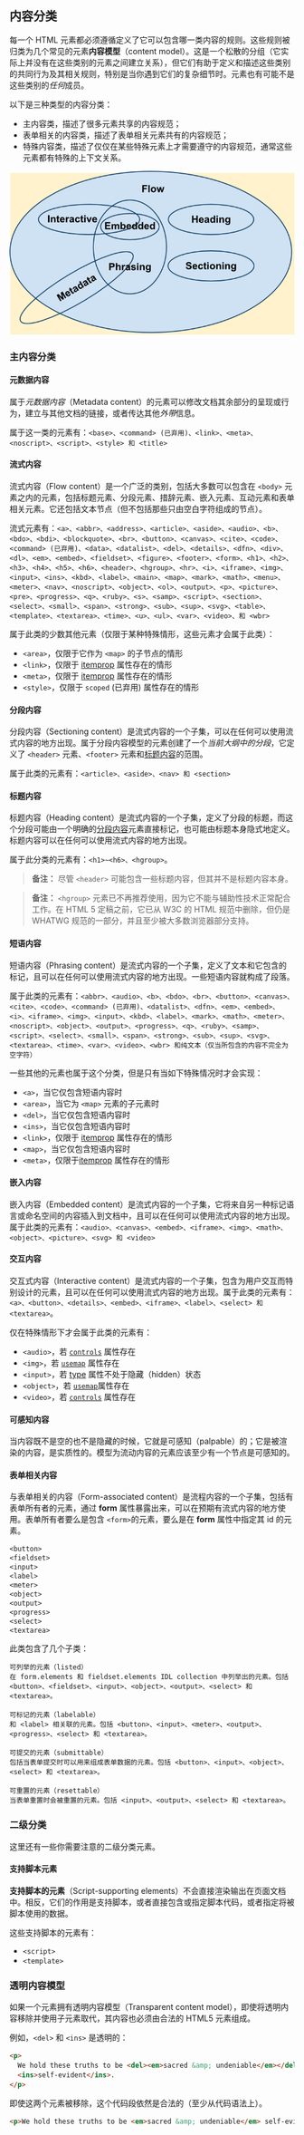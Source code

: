 ## 内容分类

每一个 HTML 元素都必须遵循定义了它可以包含哪一类内容的规则。这些规则被归类为几个常见的元素**内容模型**（content model）。这是一个松散的分组（它实际上并没有在这些类别的元素之间建立关系），但它们有助于定义和描述这些类别的共同行为及其相关规则，特别是当你遇到它们的复杂细节时。元素也有可能不是这些类别的*任何*成员。

以下是三种类型的内容分类：

- 主内容类，描述了很多元素共享的内容规范；
- 表单相关的内容类，描述了表单相关元素共有的内容规范；
- 特殊内容类，描述了仅仅在某些特殊元素上才需要遵守的内容规范，通常这些元素都有特殊的上下文关系。

![A Venn diagram showing how the various content categories interrelate. The following sections explain these relationships in text.](/resource/content_categories_venn.png)

### 主内容分类

#### 元数据内容

属于*元数据内容*（Metadata content）的元素可以修改文档其余部分的呈现或行为，建立与其他文档的链接，或者传达其他*外带*信息。

属于这一类的元素有：`<base>、<command> (已弃用)、<link>、<meta>、<noscript>、<script>、<style> 和 <title>`

#### 流式内容

流式内容（Flow content）是一个广泛的类别，包括大多数可以包含在 `<body>` 元素之内的元素，包括标题元素、分段元素、措辞元素、嵌入元素、互动元素和表单相关元素。它还包括文本节点（但不包括那些只由空白字符组成的节点）。

流式元素有：`<a>、<abbr>、<address>、<article>、<aside>、<audio>、<b>、<bdo>、<bdi>、<blockquote>、<br>、<button>、<canvas>、<cite>、<code>、<command> (已弃用)、<data>、<datalist>、<del>、<details>、<dfn>、<div>、<dl>、<em>、<embed>、<fieldset>、<figure>、<footer>、<form>、<h1>、<h2>、<h3>、<h4>、<h5>、<h6>、<header>、<hgroup>、<hr>、<i>、<iframe>、<img>、<input>、<ins>、<kbd>、<label>、<main>、<map>、<mark>、<math>、<menu>、<meter>、<nav>、<noscript>、<object>、<ol>、<output>、<p>、<picture>、<pre>、<progress>、<q>、<ruby>、<s>、<samp>、<script>、<section>、<select>、<small>、<span>、<strong>、<sub>、<sup>、<svg>、<table>、<template>、<textarea>、<time>、<u>、<ul>、<var>、<video>、和 <wbr>`

属于此类的少数其他元素（仅限于某种特殊情形，这些元素才会属于此类）：

- `<area>`，仅限于它作为 `<map>` 的子节点的情形
- `<link>`，仅限于 [itemprop](https://developer.mozilla.org/zh-CN/docs/Web/HTML/Global_attributes/itemprop) 属性存在的情形
- `<meta>`，仅限于 [itemprop](https://developer.mozilla.org/zh-CN/docs/Web/HTML/Global_attributes/itemprop) 属性存在的情形
- `<style>`，仅限于 `scoped` (已弃用) 属性存在的情形

#### 分段内容

分段内容（Sectioning content）是流式内容的一个子集，可以在任何可以使用流式内容的地方出现。属于分段内容模型的元素创建了一个*当前大纲中的分段*，它定义了 `<header>` 元素、`<footer>` 元素和[标题内容](#标题内容)的范围。

属于此类的元素有：`<article>、<aside>、<nav> 和 <section>`

#### 标题内容

标题内容（Heading content）是流式内容的一个子集，定义了分段的标题，而这个分段可能由一个明确的[分段内容](#分段内容)元素直接标记，也可能由标题本身隐式地定义。标题内容可以在任何可以使用流式内容的地方出现。

属于此分类的元素有：`<h1>~<h6>、<hgroup>`。

> **备注：** 尽管 `<header>` 可能包含一些标题内容，但其并不是标题内容本身。

> **备注：** `<hgroup>` 元素已不再推荐使用，因为它不能与辅助性技术正常配合工作。在 HTML 5 定稿之前，它已从 W3C 的 HTML 规范中删除，但仍是 WHATWG 规范的一部分，并且至少被大多数浏览器部分支持。

#### 短语内容

短语内容（Phrasing content）是流式内容的一个子集，定义了文本和它包含的标记，且可以在任何可以使用流式内容的地方出现。一些短语内容就构成了段落。

属于此类的元素有：`<abbr>、<audio>、<b>、<bdo>、<br>、<button>、<canvas>、<cite>、<code>、<command> (已弃用)、<datalist>、<dfn>、<em>、<embed>、<i>、<iframe>、<img>、<input>、<kbd>、<label>、<mark>、<math>、<meter>、<noscript>、<object>、<output>、<progress>、<q>、<ruby>、<samp>、<script>、<select>、<small>、<span>、<strong>、<sub>、<sup>、<svg>、<textarea>、<time>、<var>、<video>、<wbr> 和纯文本（仅当所包含的内容不完全为空字符）`

一些其他的元素也属于这个分类，但是只有当如下特殊情况时才会实现：

- `<a>`，当它仅包含短语内容时
- `<area>`，当它为 `<map>` 元素的子元素时
- `<del>`，当它仅包含短语内容时
- `<ins>`，当它仅包含短语内容时
- `<link>`，仅限于 [itemprop](https://developer.mozilla.org/zh-CN/docs/Web/HTML/Global_attributes/itemprop) 属性存在的情形
- `<map>`，当它仅包含短语内容时
- `<meta>`，仅限于[itemprop](https://developer.mozilla.org/zh-CN/docs/Web/HTML/Global_attributes/itemprop) 属性存在的情形

#### 嵌入内容

嵌入内容（Embedded content）是流式内容的一个子集，它将来自另一种标记语言或命名空间的内容插入到文档中，且可以在任何可以使用流式内容的地方出现。属于此类的元素有：`<audio>、<canvas>、<embed>、<iframe>、<img>、<math>、<object>、<picture>、<svg> 和 <video>`

#### 交互内容

交互式内容（Interactive content）是流式内容的一个子集，包含为用户交互而特别设计的元素，且可以在任何可以使用流式内容的地方出现。属于此类的元素有：`<a>、<button>、<details>、<embed>、<iframe>、<label>、<select> 和 <textarea>`。

仅在特殊情形下才会属于此类的元素有：

- `<audio>`，若 [`controls`](https://developer.mozilla.org/zh-CN/docs/Web/HTML/Element/audio#controls) 属性存在
- `<img>`，若 [`usemap`](https://developer.mozilla.org/zh-CN/docs/Web/HTML/Element/img#usemap) 属性存在
- `<input>`，若 [type](https://developer.mozilla.org/zh-CN/docs/Web/HTML/Element/input#type) 属性不处于隐藏（hidden）状态
- `<object>`，若 [`usemap`](https://developer.mozilla.org/zh-CN/docs/Web/HTML/Element/img#usemap)属性存在
- `<video>`，若 [`controls`](https://developer.mozilla.org/zh-CN/docs/Web/HTML/Element/video#controls) 属性存在

#### 可感知内容

当内容既不是空的也不是隐藏的时候，它就是可感知（palpable）的；它是被渲染的内容，是实质性的。模型为流动内容的元素应该至少有一个节点是可感知的。

#### 表单相关内容

与表单相关的内容（Form-associated content）是流程内容的一个子集，包括有表单所有者的元素，通过 **form** 属性暴露出来，可以在预期有流式内容的地方使用。表单所有者要么是包含 `<form>`的元素，要么是在 **form** 属性中指定其 id 的元素。

```
<button>
<fieldset>
<input>
<label>
<meter>
<object>
<output>
<progress>
<select>
<textarea>
```

此类包含了几个子类：

```
可列举的元素（listed）
在 form.elements 和 fieldset.elements IDL collection 中列举出的元素。包括 <button>、<fieldset>、<input>、<object>、<output>、<select> 和 <textarea>。

可标记的元素（labelable）
和 <label> 相关联的元素。包括 <button>、<input>、<meter>、<output>、<progress>、<select> 和 <textarea>。

可提交的元素（submittable）
包括当表单提交时可以用来组成表单数据的元素。包括 <button>、<input>、<object>、<select> 和 <textarea>。

可重置的元素（resettable）
当表单重置时会被重置的元素。包括 <input>、<output>、<select> 和 <textarea>。
```

### 二级分类

这里还有一些你需要注意的二级分类元素。

#### 支持脚本元素

**支持脚本的元素**（Script-supporting elements）不会直接渲染输出在页面文档中。相反，它们的作用是支持脚本，或者直接包含或指定脚本代码，或者指定将被脚本使用的数据。

这些支持脚本的元素有：

- `<script>`
- `<template>`

### 透明内容模型

如果一个元素拥有透明内容模型（Transparent content model），即使将透明内容移除并使用子元素取代，其内容也必须由合法的 HTML5 元素组成。

例如，`<del>` 和 `<ins>` 是透明的：

```html
<p>
  We hold these truths to be <del><em>sacred &amp; undeniable</em></del>
  <ins>self-evident</ins>.
</p>
```

即使这两个元素被移除，这个代码段依然是合法的（至少从代码语法上）。

```html
<p>We hold these truths to be <em>sacred &amp; undeniable</em> self-evident.</p>
```
